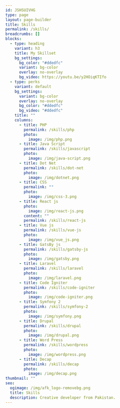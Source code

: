 ```yaml
---
id: JSHSUIVHG
type: page
layout: page-builder
title: Skills
permalink: /skills/
breadcrumbs: []
blocks:
  - type: heading
    variant: h3
    title: My Skillset
    bg_settings:
      bg_color: "#ddedfc"
      variant: bg-color
      overlay: no-overlay
      bg_video: https://youtu.be/y2HOiqKTIfo
  - type: perks
    variant: default
    bg_settings:
      variant: bg-color
      overlay: no-overlay
      bg_color: "#ddedfc"
      bg_video: "#ddedfc"
    title: ""
    columns:
      - title: PHP
        permalink: /skills/php
        photo:
          image: /img/php.png
      - title: Java Script
        permalink: /skills/javascript
        photo:
          image: /img/java-script.png
      - title: Dot Net
        permalink: /skills/dot-net
        photo:
          image: /img/dotnet.png
      - title: CSS
        permalink: ""
        photo:
          image: /img/css-3.png
      - title: React js
        photo:
          image: /img/react-js.png
        content: ""
        permalink: /skills/react-js
      - title: Vue js
        permalink: /skills/vue-js
        photo:
          image: /img/vue_js.png
      - title: GatsBy js
        permalink: /skills/gatsby-js
        photo:
          image: /img/gatsby.png
      - title: Laravel
        permalink: /skills/laravel
        photo:
          image: /img/laravel.png
      - title: Code Igniter
        permalink: /skills/code-igniter
        photo:
          image: /img/code-igniter.png
      - title: Symfony 2
        permalink: /skills/symfony-2
        photo:
          image: /img/symfony.png
      - title: Drupal
        permalink: /skills/drupal
        photo:
          image: /img/drupal.png
      - title: Word Press
        permalink: /skills/wordpress
        photo:
          image: /img/wordpress.png
      - title: Decap
        permalink: /skills/decap
        photo:
          image: /img/decap.png
thumbnail: ""
seo:
  ogimage: /img/afk_logo-removebg.png
  title: Skills
  description: Creative developer from Pakistan.
---
```

